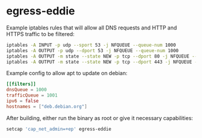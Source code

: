 # egress-eddie

Example iptables rules that will allow all DNS requests and HTTP and HTTPS traffic to be filtered:

```bash
iptables -A INPUT -p udp --sport 53 -j NFQUEUE --queue-num 1000
iptables -A OUTPUT -p udp --dport 53 -j NFQUEUE --queue-num 1000
iptables -A OUTPUT -m state --state NEW -p tcp --dport 80 -j NFQUEUE --queue-num 1001
iptables -A OUTPUT -m state --state NEW -p tcp --dport 443 -j NFQUEUE --queue-num 1001
```

Example config to allow apt to update on debian:

```toml
[[filters]]
dnsQueue = 1000
trafficQueue = 1001
ipv6 = false
hostnames = ["deb.debian.org"]
```

After building, either run the binary as root or give it necessary capabilities:

```bash
setcap 'cap_net_admin=+ep' egress-eddie
```
